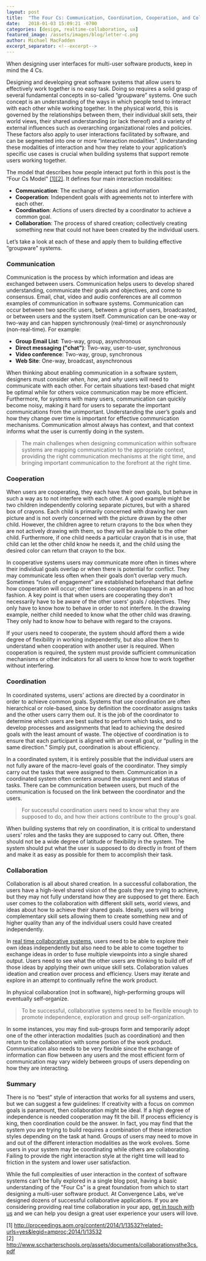 ```yaml
---
layout: post
title:  "The Four Cs: Communication, Coordination, Cooperation, and Collaboration"
date:   2018-01-03 15:09:21 -0700
categories: [design, realtime-collaboration, ux]
featured_image: /assets/images/blog/letter-c.png
author: Michael MacFadden
excerpt_separator: <!--excerpt-->
---
```

When designing user interfaces for multi-user software products, keep in mind the 4 Cs. 
<!--excerpt-->
<p>Designing and developing great software systems that allow users to effectively work together is no easy task. Doing so requires a solid grasp of several fundamental concepts in so-called “groupware” systems.  One such concept is an understanding of the ways in which people tend to interact with each other while working together. In the physical world, this is governed by the relationships between them, their individual skill sets, their world views, their shared understanding (or lack thereof) and a variety of external influences such as overarching organizational roles and policies. These factors also apply to user interactions facilitated by software, and can be segmented into one or more “interaction modalities”. Understanding these modalities of interaction and how they relate to your application’s specific use cases is crucial when building systems that support remote users working together. 
<p>
The model that describes how people interact put forth in this post is the “Four Cs Model" <a href="#cite-1">[1]</a><a href="#cite-2">[2]</a>. It defines four main interaction modalities: 
<ul>
  <li><strong>Communication</strong>: The exchange of ideas and information</li>
  <li><strong>Cooperation</strong>: Independent goals with agreements not to interfere with each other. </li>
  <li><strong>Coordination</strong>: Actions of users directed by a coordinator to achieve a common goal. </li>
  <li><strong>Collaboration</strong>: The process of shared creation; collectively creating something new that could not have been created by the individual users. </li>
</ul>
<p>
Let’s take a look at each of these and apply them to building effective “groupware” systems. 

<h3>Communication </h3>
<p>
Communication is the process by which information and ideas are exchanged between users. Communication helps users to develop shared understanding, communicate their goals and objectives, and come to consensus. Email, chat, video and audio conferences are all common examples of communication in software systems. Communication can occur between two specific users, between a group of users, broadcasted, or between users and the system itself. Communication can be one-way or two-way and can happen synchronously (real-time) or asynchronously (non-real-time). For example: 
<ul>
  <li><strong>Group Email List</strong>: Two-way, group, asynchronous</li>
  <li><strong>Direct messaging ("chat")</strong>: Two-way, user-to-user, synchronous </li>
  <li><strong>Video conference</strong>: Two-way, group, synchronous</li>
  <li><strong>Web Site</strong>: One-way, broadcast, asynchronous </li>
</ul>
<p>
When thinking about enabling communication in a software system, designers must consider <em>when</em>, <em>how</em>, and <em>why</em> users will need to communicate with each other. For certain situations text-based chat might be optimal while for others voice communication may be more efficient. Furthermore, for systems with many users, communication can quickly become noisy, making it hard for users to separate the important communications from the unimportant. Understanding the user’s goals and how they change over time is important for effective communication mechanisms. Communication almost always has context, and that context informs what the user is currently doing in the system. 

<blockquote>
The main challenges when designing communication within software systems are mapping communication to the appropriate context, providing the right communication mechanisms at the right time, and bringing important communication to the forefront at the right time. 
</blockquote>

<h3>Cooperation</h3>
<p>
When users are cooperating, they each have their own goals, but behave in such a way as to not interfere with each other. A good example might be two children independently coloring separate pictures, but with a shared box of crayons. Each child is primarily concerned with drawing her own picture and is not overly concerned with the picture drawn by the other child. However, the children agree to return crayons to the box when they are not actively drawing with them, so they will be available to the other child. Furthermore, if one child needs a particular crayon that is in use, that child can let the other child know he needs it, and the child using the desired color can return that crayon to the box. 
<p>
In cooperative systems users may communicate more often in times where their individual goals overlap or when there is potential for conflict. They may communicate less often when their goals don’t overlap very much. Sometimes “rules of engagement” are established beforehand that define how cooperation will occur; other times cooperation happens in an ad hoc fashion. A key point is that when users are cooperating they don’t necessarily have to be aware of the other users’ goals / objectives. They only have to know how to behave in order to not interfere. In the drawing example, neither child needed to know what the other child was drawing. They only had to know how to behave with regard to the crayons. 
<p>
If your users need to cooperate, the system should afford them a wide degree of flexibility in working independently, but also allow them to understand when cooperation with another user is required. When cooperation is required, the system must provide sufficient communication mechanisms or other indicators for all users to know how to work together without interfering. 

<h3>Coordination</h3>
<p>
In coordinated systems, users' actions are directed by a coordinator in order to achieve common goals. Systems that use coordination are often hierarchical or role-based, since by definition the coordinator assigns tasks and the other users carry them out. It is the job of the coordinator to determine which users are best suited to perform which tasks, and to develop processes and assignments that lead to achieving the desired goals with the least amount of waste. The objective of coordination is to ensure that each participant is aligned with an overall goal, or “pulling in the same direction.” Simply put, coordination is about efficiency. 
<p>
In a coordinated system, it is entirely possible that the individual users are not fully aware of the macro-level goals of the coordinator. They simply carry out the tasks that were assigned to them. Communication in a coordinated system often centers around the assignment and status of tasks. There can be communication between users, but much of the communication is focused on the link between the coordinator and the users. 

<blockquote>For successful coordination users need to know what they are supposed to do, and how their actions contribute to the group's goal.</blockquote>

<p>
When building systems that rely on coordination, it is critical to understand users' roles and the tasks they are supposed to carry out. Often, there should not be a wide degree of latitude or flexibility in the system. The system should put what the user is supposed to do directly in front of them and make it as easy as possible for them to accomplish their task. 

<h3>Collaboration</h3>
<p>
Collaboration is all about shared creation. In a successful collaboration, the users have a high-level shared vision of the goals they are trying to achieve, but they may not fully understand how they are supposed to get there. Each user comes to the collaboration with different skill sets, world views, and ideas about how to achieve their shared goals. Ideally, users will bring complementary skill sets allowing them to create something new and of higher quality than any of the individual users could have created independently. 
<p>
In <a href="/blog/2017/02/redefining-realtime-collaboration/">real time collaborative systems</a>, users need to be able to explore their own ideas independently but also need to be able to come together to exchange ideas in order to fuse multiple viewpoints into a single shared output. Users need to see what the other users are thinking to build off of those ideas by applying their own unique skill sets. Collaboration values ideation and creation over process and efficiency. Users may iterate and explore in an attempt to continually refine the work product.
<p>
In physical collaboration (not in software), high-performing groups will eventually self-organize. 

<blockquote>To be successful, collaborative systems need to be flexible enough to promote independence, exploration and group self-organization.</blockquote>
<p>
In some instances, you may find sub-groups form and temporarily adopt one of the other interaction modalities (such as coordination) and then return to the collaboration with some portion of the work product. Communication also needs to be very flexible since the exchange of information can flow between any users and the most efficient form of communication may vary widely between groups of users depending on how they are interacting. 

<h3>Summary</h3>
<p>
There is no “best” style of interaction that works for all systems and users, but we can suggest a few guidelines: If creativity with a focus on common goals is paramount, then collaboration might be ideal. If a high degree of independence is needed cooperation may fit the bill. If process efficiency is king, then coordination could be the answer. In fact, you may find that the system you are trying to build requires a combination of these interaction styles depending on the task at hand. Groups of users may need to move in and out of the different interaction modalities as the work evolves. Some users in your system may be coordinating while others are collaborating. Failing to provide the right interaction style at the right time will lead to friction in the system and lower user satisfaction. 
<p>
While the full complexities of user interaction in the context of software systems can’t be fully explored in a single blog post, having a basic understanding of the "Four Cs" is a great foundation from which to start designing a multi-user software product.  At Convergence Labs, we’ve designed dozens of successful collaborative applications. If you are considering providing real time collaboration in your app, <a href="/contact/">get in touch with us</a> and we can help you design a great user experience your users will love. 
<p></p>
<div id="cite-1" class="text-left">[1] <a href="http://proceedings.aom.org/content/2014/1/13532?related-urls=yes&legid=amproc;2014/1/13532">http://proceedings.aom.org/content/2014/1/13532?related-urls=yes&legid=amproc;2014/1/13532</a></div>
<div id="cite-2" class="text-left">[2] <a href="http://www.sccharterschools.org/assets/documents/collaborationvsthe3cs.pdf">http://www.sccharterschools.org/assets/documents/collaborationvsthe3cs.pdf</a></div>